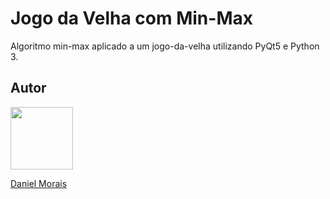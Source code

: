 # Jogo da Velha com Min-Max
Algoritmo min-max aplicado a um jogo-da-velha utilizando PyQt5 e Python 3.

## Autor

[<img src="https://avatars2.githubusercontent.com/u/17677199?s=460&v=4" width="100"/>](https://github.com/danielsmorais)

[Daniel Morais](https://github.com/danielsmorais)
